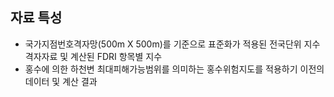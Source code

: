 ## 자료 특성
* 국가지점번호격자망(500m X 500m)를 기준으로 표준화가 적용된 전국단위 지수 격자자료 및 계산된 FDRI 항목별 지수
* 홍수에 의한 하천변 최대피해가능범위를 의미하는 홍수위험지도를 적용하기 이전의 데이터 및 계산 결과
